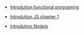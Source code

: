 - [Introdution functional programing](https://thanhngch.github.io/slides/fp.html)

- [Introdution JS chapter 1](https://thanhngch.github.io/slides/js-1.html)

- [Introdution Nodejs](https://thanhngch.github.io/slides/express-js.html)